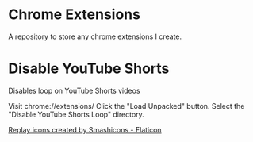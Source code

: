 # Chrome Extensions
A repository to store any chrome extensions I create.

# Disable YouTube Shorts
Disables loop on YouTube Shorts videos

Visit chrome://extensions/
Click the "Load Unpacked" button.
Select the "Disable YouTube Shorts Loop" directory.

<a href="https://www.flaticon.com/free-icons/replay" title="replay icons">Replay icons created by Smashicons - Flaticon</a>